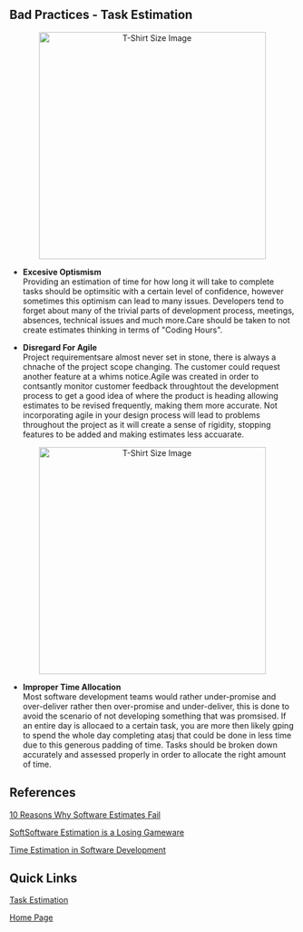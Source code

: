 ## Bad Practices - Task Estimation

<p align="center">
<img src="https://lh3.googleusercontent.com/proxy/AgZ6zYTfxiu1GT92r5D-09dXOSTam_eXgREeSoIAO2egX_37jMnf7TWtJEwvWs0FonCn2C49Uc-l0QHWoNhhlhk4HaPYFSRa64jPtahcBXjnaTZ11bS0Mjl0bZpQHb46cAaEJTsAgYVo" alt="T-Shirt Size Image" width="400">
<p>


* **Excesive Optismism**  
Providing an estimation of time for how long it will take to complete tasks should be optimsitic with a certain level of confidence, however sometimes this optimism can lead to many issues. Developers tend to forget about many of the trivial parts of development process, meetings, absences, technical issues and much more.Care should be taken to not create estimates thinking in terms of "Coding Hours".


* **Disregard For Agile**  
Project requirementsare almost never set in stone, there is always a chnache of the project scope changing. The customer could request another feature at a whims notice.Agile was created in order to contsantly monitor customer feedback throughtout the development process to get a good idea of where the product is heading allowing estimates to be revised frequently, making them more accurate. Not incorporating agile in your design process will lead to problems throughout the project as it will create a sense of rigidity, stopping features to be added and making estimates less accuarate.

<p align="center">
<img src="https://wiefling.com/wp-content/uploads/2015/06/Time_blog_June2015.png" alt="T-Shirt Size Image" width="400">
<p>


* **Improper Time Allocation**  
Most software development teams would rather under-promise and over-deliver rather then over-promise and under-deliver, this is done to avoid the scenario of not developing something that was promsised. If an entire day is allocaed to a certain task, you are more then likely gping to spend the whole day completing atasj that could be done in less time due to this generous padding of time. Tasks should be broken down accurately and assessed properly in order to allocate the right amount of time.

## References


[10 Reasons Why Software Estimates Fail](https://www.sitepoint.com/10-reasons-why-software-project-estimates-fail/)

[SoftSoftware Estimation is a Losing Gameware](https://rclayton.silvrback.com/software-estimation-is-a-losing-game)

[Time Estimation in Software Development](https://medium.com/globalluxsoft/time-estimation-in-software-development-a4a495c8eb6c)

## Quick Links
[Task Estimation](https://github.com/Lordjiggyx/SQA/blob/Develop/TaskEstimation/TaskEstimation.md)

[Home Page](https://github.com/Lordjiggyx/SQA/tree/Develop)